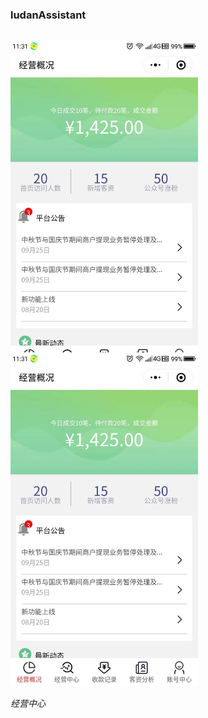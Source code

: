 <h3>ludanAssistant</h3>

<span style='float:left;width:300px;height:500px;'>
    <p align="left">
        <img src="https://github.com/sdh964230675/web-ui/blob/master/%E7%BB%8F%E8%90%A5%E6%A6%82%E5%86%B5.jpg" alt="Sample">
        <p align="left">
            <em>经营中心</em>
        </p>
    </p>
</span>

<span style='float:left;width:300px;height:500px;'>
    <p align="left">
        <img src="https://github.com/sdh964230675/web-ui/blob/master/%E7%BB%8F%E8%90%A5%E6%A6%82%E5%86%B5.jpg" alt="Sample">
        <p align="left">
            <em>经营中心</em>
        </p>
    </p>
</span>
